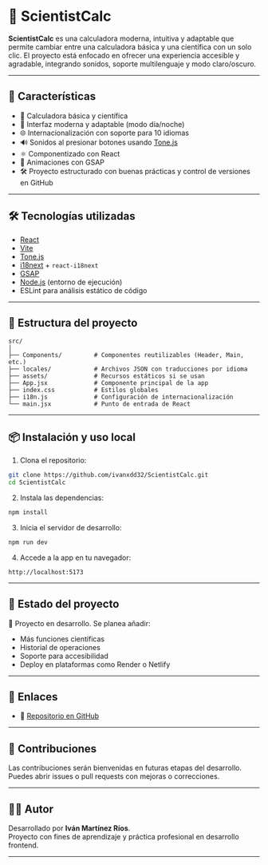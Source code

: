 
# 🧪 ScientistCalc

**ScientistCalc** es una calculadora moderna, intuitiva y adaptable que permite cambiar entre una calculadora básica y una científica con un solo clic. El proyecto está enfocado en ofrecer una experiencia accesible y agradable, integrando sonidos, soporte multilenguaje y modo claro/oscuro.

---

## 🚀 Características

- 🧮 Calculadora básica y científica
- 🎨 Interfaz moderna y adaptable (modo día/noche)
- 🌐 Internacionalización con soporte para 10 idiomas
- 🔊 Sonidos al presionar botones usando [Tone.js](https://tonejs.github.io/)
- ⚛️ Componentizado con React
- 🧩 Animaciones con GSAP
- 🛠️ Proyecto estructurado con buenas prácticas y control de versiones en GitHub

---

## 🛠 Tecnologías utilizadas

- [React](https://reactjs.org/)
- [Vite](https://vitejs.dev/)
- [Tone.js](https://tonejs.github.io/)
- [i18next](https://www.i18next.com/) + `react-i18next`
- [GSAP](https://greensock.com/gsap/)
- [Node.js](https://nodejs.org/) (entorno de ejecución)
- ESLint para análisis estático de código

---

## 📁 Estructura del proyecto

```
src/
│
├── Components/         # Componentes reutilizables (Header, Main, etc.)
├── locales/            # Archivos JSON con traducciones por idioma
├── assets/             # Recursos estáticos si se usan
├── App.jsx             # Componente principal de la app
├── index.css           # Estilos globales
├── i18n.js             # Configuración de internacionalización
└── main.jsx            # Punto de entrada de React
```

---

## 📦 Instalación y uso local

1. Clona el repositorio:

```bash
git clone https://github.com/ivanxdd32/ScientistCalc.git
cd ScientistCalc
```

2. Instala las dependencias:

```bash
npm install
```

3. Inicia el servidor de desarrollo:

```bash
npm run dev
```

4. Accede a la app en tu navegador:

```
http://localhost:5173
```

---

## 📝 Estado del proyecto

🚧 Proyecto en desarrollo. Se planea añadir:

- Más funciones científicas
- Historial de operaciones
- Soporte para accesibilidad
- Deploy en plataformas como Render o Netlify

---

## 🔗 Enlaces

- 📂 [Repositorio en GitHub](https://github.com/ivanxdd32/ScientistCalc.git)

---

## 🤝 Contribuciones

Las contribuciones serán bienvenidas en futuras etapas del desarrollo. Puedes abrir issues o pull requests con mejoras o correcciones.

---

## 🧑‍💻 Autor

Desarrollado por **Iván Martínez Ríos**.  
Proyecto con fines de aprendizaje y práctica profesional en desarrollo frontend.

---

